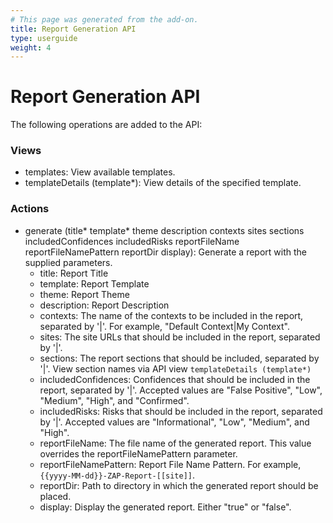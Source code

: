 ```yaml
---
# This page was generated from the add-on.
title: Report Generation API
type: userguide
weight: 4
---
```


# Report Generation API

The following operations are added to the API:

### Views

* templates: View available templates.
* templateDetails (template\*): View details of the specified template.

### Actions

* generate (title\* template\* theme description contexts sites sections includedConfidences includedRisks reportFileName reportFileNamePattern reportDir display): Generate a report with the supplied parameters.
    * title: Report Title
    * template: Report Template
    * theme: Report Theme
    * description: Report Description
    * contexts: The name of the contexts to be included in the report, separated by '\|'. For example, "Default Context\|My Context".
    * sites: The site URLs that should be included in the report, separated by '\|'.
    * sections: The report sections that should be included, separated by '\|'. View section names via API view `templateDetails
        (template*)`
    * includedConfidences: Confidences that should be included in the report, separated by '\|'. Accepted values are "False Positive", "Low", "Medium", "High", and "Confirmed".
    * includedRisks: Risks that should be included in the report, separated by '\|'. Accepted values are "Informational", "Low", "Medium", and "High".
    * reportFileName: The file name of the generated report. This value overrides the reportFileNamePattern parameter.
    * reportFileNamePattern: Report File Name Pattern. For example, `{{yyyy-MM-dd}}-ZAP-Report-[[site]]`.
    * reportDir: Path to directory in which the generated report should be placed.
    * display: Display the generated report. Either "true" or "false".
